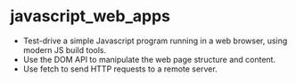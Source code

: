 # javascript_web_apps

- Test-drive a simple Javascript program running in a web browser, using modern JS build tools.
- Use the DOM API to manipulate the web page structure and content.
- Use fetch to send HTTP requests to a remote server.
